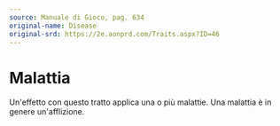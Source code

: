 ```yaml
---
source: Manuale di Gioco, pag. 634
original-name: Disease
original-srd: https://2e.aonprd.com/Traits.aspx?ID=46
---
```


# Malattia

Un'effetto con questo tratto applica una o più malattie. Una malattia è in
genere un'afflizione.
